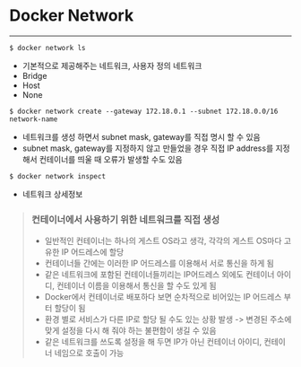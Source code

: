 # Docker Network

---

```text
$ docker network ls
```
- 기본적으로 제공해주는 네트워크, 사용자 정의 네트워크
- Bridge
- Host
- None

```text
$ docker network create --gateway 172.18.0.1 --subnet 172.18.0.0/16 network-name
```
- 네트워크를 생성 하면서 subnet mask, gateway를 직접 명시 할 수 있음
- subnet mask, gateway를 지정하지 않고 만들었을 경우 직접 IP address를 지정해서 컨테이너를 띄울 때 오류가 발생할 수도 있음

```text
$ docker network inspect
```
- 네트워크 상세정보


> ### 컨테이너에서 사용하기 위한 네트워크를 직접 생성
> - 일반적인 컨테이너는 하나의 게스트 OS라고 생각, 각각의 게스트 OS마다 고유한 IP 어드레스에 할당
> - 컨테이너들 간에는 이러한 IP 어드레스를 이용해서 서로 통신을 하게 됨
> - 같은 네트워크에 포함된 컨테이너들끼리는 IP어드레스 외에도 컨테이너 아이디, 컨테이너 이름을 이용해서 통신을 할 수도 있게 됨
> - Docker에서 컨테이너로 배포하다 보면 순차적으로 비어있는 IP 어드레스 부터 할당이 됨
> - 환경 별로 서비스가 다른 IP로 할당 될 수도 있는 상황 발생 -> 변경된 주소에 맞게 설정을 다시 해 줘야 하는 불편함이 생길 수 있음
> - 같은 네트워크를 쓰도록 설정을 해 두면 IP가 아닌 컨테이너 아이디, 컨테이너 네임으로 호출이 가능